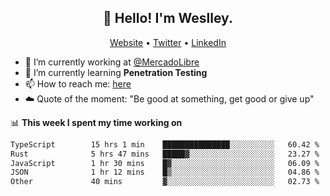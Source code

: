 <h2 align="center">👋 Hello! I'm Weslley.</h2>
<p align="center">
  <a href="http://weslleyneri.com.br">Website</a> •
  <a href="https://twitter.com/Weslley_Neri">Twitter</a> •
  <a href="https://www.linkedin.com/in/weslley-neri-3658908b">LinkedIn</a>
</p>


- 🔭 I’m currently working at [@MercadoLibre](https://github.com/mercadolibre)
- 🌱 I’m currently learning **Penetration Testing**
- 📫 How to reach me: [here](mailto:weslley39@gmail.com)
- ☁️ Quote of the moment: "Be good at something, get good or give up"

📊 **This week I spent my time working on**
<!--START_SECTION:waka-->

```txt
TypeScript        15 hrs 1 min    ███████████████░░░░░░░░░░   60.42 %
Rust              5 hrs 47 mins   █████▓░░░░░░░░░░░░░░░░░░░   23.27 %
JavaScript        1 hr 30 mins    █▓░░░░░░░░░░░░░░░░░░░░░░░   06.09 %
JSON              1 hr 12 mins    █▒░░░░░░░░░░░░░░░░░░░░░░░   04.86 %
Other             40 mins         ▓░░░░░░░░░░░░░░░░░░░░░░░░   02.73 %
```

<!--END_SECTION:waka-->

<!-- Inspired by https://github.com/gruselhaus/gruselhaus -->